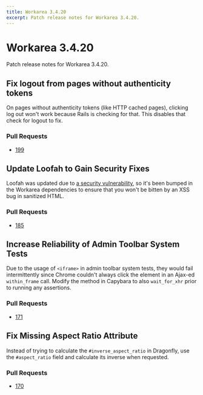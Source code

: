 ```yaml
---
title: Workarea 3.4.20
excerpt: Patch release notes for Workarea 3.4.20.
---
```


# Workarea 3.4.20

Patch release notes for Workarea 3.4.20.

## Fix logout from pages without authenticity tokens

On pages without authenticity tokens (like HTTP cached pages), clicking
log out won't work because Rails is checking for that. This disables
that check for logout to fix.

### Pull Requests

- [199](https://github.com/workarea-commerce/workarea/pull/199)

## Update Loofah to Gain Security Fixes

Loofah was updated due to [a security
vulnerability](https://github.com/flavorjones/loofah/issues/171), so
it's been bumped in the Workarea dependencies to ensure that you won't
be bitten by an XSS bug in sanitized HTML.

### Pull Requests

- [185](https://github.com/workarea-commerce/workarea/pull/185)

## Increase Reliability of Admin Toolbar System Tests

Due to the usage of `<iframe>` in admin toolbar system tests, they would
fail intermittently since Chrome couldn't always click the element in an
Ajax-ed `within_frame` call. Modify the method in Capybara to also
`wait_for_xhr` prior to running any assertions.

### Pull Requests

- [171](https://github.com/workarea-commerce/workarea/pull/171)

## Fix Missing Aspect Ratio Attribute

Instead of trying to calculate the `#inverse_aspect_ratio` in Dragonfly,
use the `#aspect_ratio` field and calculate its inverse when requested.

### Pull Requests

- [170](https://github.com/workarea-commerce/workarea/pull/170)
